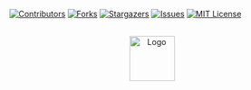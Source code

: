 <a name="readme-top"></a>

[![Contributors][contributors-shield]][contributors-url]
[![Forks][forks-shield]][forks-url]
[![Stargazers][stars-shield]][stars-url]
[![Issues][issues-shield]][issues-url]
[![MIT License][license-shield]][license-url]



<!-- PROJECT LOGO -->
<br />
<div align="center">
  <a href="https://github.com/ISST-2023/identiDAT">
    <img src="https://i.imgur.com/0JZNpkc.png" alt="Logo" width="" height="80">
  </a>
</div>












<!-- MARKDOWN LINKS & IMAGES -->
[contributors-shield]: https://img.shields.io/github/contributors/ISST-2023/identiDAT.svg?style=for-the-badge
[contributors-url]: https://github.com/ISST-2023/identiDAT/graphs/contributors
[forks-shield]: https://img.shields.io/github/forks/ISST-2023/identiDAT.svg?style=for-the-badge
[forks-url]: https://github.com/ISST-2023/identiDAT/network/members
[stars-shield]: https://img.shields.io/github/stars/ISST-2023/identiDAT.svg?style=for-the-badge
[stars-url]: https://github.com/ISST-2023/identiDAT/stargazers
[issues-shield]: https://img.shields.io/github/issues/ISST-2023/identiDAT.svg?style=for-the-badge
[issues-url]: https://github.com/ISST-2023/identiDAT/issues
[license-shield]: https://img.shields.io/github/license/ISST-2023/identiDAT.svg?style=for-the-badge
[license-url]: https://github.com/ISST-2023/identiDAT/blob/master/LICENSE.txt
